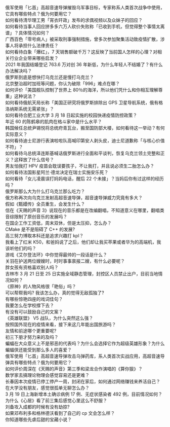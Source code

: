 俄军使用「匕首」高超音速导弹摧毁乌军事目标，专家称系人类首次战争中使用，它具有哪些特点？俄为何要用它？  
如何看待清华理工男「宵衣旰政」发布的求偶视频以及众妹子的回应？  
如何看待当事人回应拼多多六万人砍价失败称「已收到手机，但觉得整个事情太离谱」？具体情况如何？  
广西百色「零号病人」被采取刑事强制措施，曾多次参加聚集活动致疫情扩散，涉事人将承担什么法律责任？  
如何看待白象「爆红」，7 天销售额破千万？这反映了当前国人怎样的心理？对相关行业企业带来哪些启发？  
2021 年我国结婚登记 763.6 万对创 36 年新低，为什么年轻人不结婚了？有什么办法解决吗？  
俄罗斯到底是想快打乌克兰还是慢打乌克兰？  
北京整治超时加班等问题，你认为破除「996」难点在哪？  
如何评价「美国舰队控制了世界上 80％的海洋，所以他们凭什么和你相互理解尊重」这种说法？  
如何看待俄航天局长称「美国正研究将俄罗斯排除出 GPS 卫星导航系统，俄有格洛纳斯系统无需紧张」？  
如何看待合肥工业大学 3 月 18 日起实施的校园快递疫情防控政策？  
年近 60 的陈鹤皋的肌肉在格斗家中是什么水平？  
韩国候任总统尹锡悦将总统府青瓦台，搬至国防部大楼，如何看待这一举动？有何实际意义？  
如何看待迪士尼游行表演啦啦队高喊印第安人剥头皮，迪士尼道歉称「与核心价值不符」？  
如何看待乌总统泽连斯基喊话俄罗斯进行全面和平谈判，恢复乌克兰领土完整和正义？这释放了什么信号？  
男友怕我打 HPV 疫苗会耽误要孩子，不让我打，并且说必须生二胎怎么办？  
如何看待法国影星阿兰·德龙决定在瑞士实施安乐死？  
如何看待「女儿凌晨误打妈妈电话，醒后 22 个未接」？当妈后你有过这样的经历吗？  
俄罗斯那么大为什么打乌克兰那么吃力？  
俄方称再次向乌克兰发射高超音速导弹，超音速导弹威力究竟有多大？  
假如《甄嬛传》全员重生，会发生什么？  
信在《天赐的声音 3》说现在的音乐都是在改编翻唱，不知道意义在哪里，翻唱类音综限制了原创音乐的发展吗？  
在国企工作工资低，周末双休，但是太压抑，怎么办？  
CMake 是不是阻碍了 C++ 的发展?  
高三努力博取本科还是追求兴趣打 kpl？  
我看上了红米 K50，和爸妈说了之后，他们却让我买苹果或者华为的高端机，我该听他们的吗？  
游戏《艾尔登法环》中你觉得最帅的一段话是什么？  
关羽在护送两位嫂嫂时，时时事事禀报二嫂，有什么必要呢？  
胖女孩有资格喜欢别人吗？  
吉林市 3 月 21 日至 25 日实施全域静态管理，封控区人员禁止出户，目前当地情况如何？  
《原神》的人物风格很「艳俗」吗？  
可以帮帮我吗? 我该怎么办，真的觉得无敌孤独了?  
有哪些惊艳四座的戏词佳句？  
我要怎么在学校撑下去？  
有没有可以鼓励自己的文案？  
《英雄联盟》 V5 战队，为什么突然这么强？  
按照国外现在的疫情来看，接下来这几年能出国旅游吗？  
友情和前途哪个更重要呢?  
初三下册才努力来的及吗？  
蝙蝠在大众意义上不是邪恶的代表吗？为什么会选择它作为超级英雄形象？为什么蝙蝠侠还能受到那么多人的喜爱？  
俄军使用「匕首」高超音速导弹攻击乌弹药库，系人类首次实战应用，高超音速导弹具有哪些特点？俄为何要用它？  
如何评价周深在《天赐的声音》第三季和梁龙合作演唱的《算你狠》？  
数学家去搞理论物理会感觉容易还是更难？  
长春因本次疫情已停工停产一周，封闭在家后，如何通过网络赚钱来养活自己？  
在大学没有朋友，感觉很孤单无聊怎么办？  
3 月 19 日上海新增本土确诊病例 17 例、无症状感染者 492 例，目前情况如何？  
为什么《心居》看了前三集后感觉心里这么不舒服？  
刘备攻入成都的时候有没有劫掠?  
如果邓布利多和格林德沃看到了自己的 cp 文会怎么样？  
你知道哪些先虐后甜的宝藏小说？  
